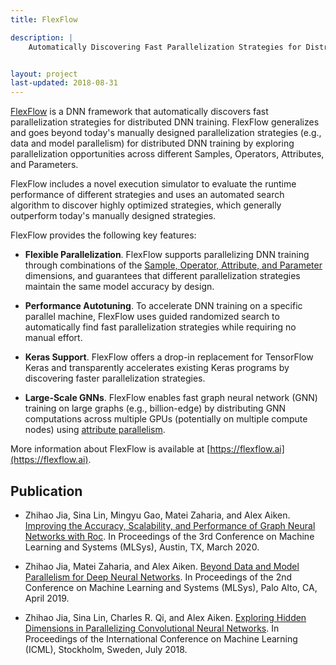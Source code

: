 ```yaml
---
title: FlexFlow

description: |
    Automatically Discovering Fast Parallelization Strategies for Distributed DNN Training


layout: project
last-updated: 2018-08-31
---
```


[FlexFlow](https://flexflow.ai) is a DNN framework that automatically discovers fast parallelization strategies for distributed DNN training.
FlexFlow generalizes and goes beyond today's manually designed parallelization strategies (e.g., data and model parallelism) for distributed DNN training by exploring parallelization opportunities across different Samples, Operators, Attributes, and Parameters.

FlexFlow includes a novel execution simulator to evaluate the runtime performance of different strategies and uses an automated search algorithm to discover highly optimized strategies, which generally outperform today's manually designed strategies.

FlexFlow provides the following key features:

* **Flexible Parallelization**. FlexFlow supports parallelizing DNN training through combinations of the [Sample, Operator, Attribute, and Parameter](https://cs.stanford.edu/~zhihao/papers/sysml19a.pdf) dimensions, and guarantees that different parallelization strategies maintain the same model accuracy by design.

* **Performance Autotuning**. To accelerate DNN training on a specific parallel machine, FlexFlow uses guided randomized search to automatically find fast parallelization strategies while requiring no manual effort.

* **Keras Support**. FlexFlow offers a drop-in replacement for TensorFlow Keras and transparently accelerates existing Keras programs by discovering faster parallelization strategies.

* **Large-Scale GNNs**. FlexFlow enables fast graph neural network (GNN) training on large graphs (e.g., billion-edge) by distributing GNN computations across multiple GPUs (potentially on multiple compute nodes) using [attribute parallelism](https://cs.stanford.edu/~zhihao/papers/mlsys20.pdf).

More information about FlexFlow is available at [https://flexflow.ai](https://flexflow.ai).

## Publication

* Zhihao Jia, Sina Lin, Mingyu Gao, Matei Zaharia, and Alex Aiken. [Improving the Accuracy, Scalability, and Performance of Graph Neural Networks with Roc](https://cs.stanford.edu/~zhihao/papers/mlsys20.pdf). In Proceedings of the 3rd Conference on Machine Learning and Systems (MLSys), Austin, TX, March 2020.

* Zhihao Jia, Matei Zaharia, and Alex Aiken. [Beyond Data and Model Parallelism for Deep Neural Networks](https://cs.stanford.edu/~zhihao/papers/sysml19a.pdf). In Proceedings of the 2nd Conference on Machine Learning and Systems (MLSys), Palo Alto, CA, April 2019.

* Zhihao Jia, Sina Lin, Charles R. Qi, and Alex Aiken. [Exploring Hidden Dimensions in Parallelizing Convolutional Neural Networks](http://proceedings.mlr.press/v80/jia18a/jia18a.pdf). In Proceedings of the International Conference on Machine Learning (ICML), Stockholm, Sweden, July 2018.
